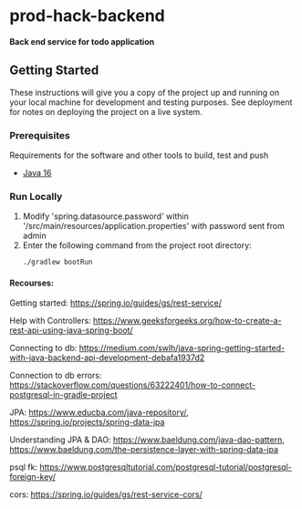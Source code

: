 # prod-hack-backend

#### Back end service for todo application

## Getting Started

These instructions will give you a copy of the project up and running on
your local machine for development and testing purposes. See deployment
for notes on deploying the project on a live system.

### Prerequisites

Requirements for the software and other tools to build, test and push
- [Java 16](https://docs.aws.amazon.com/corretto/latest/corretto-16-ug/downloads-list.html)

### Run Locally
1. Modify 'spring.datasource.password' within '/src/main/resources/application.properties' with
    password sent from admin
2. Enter the following command from the project root directory:
    ```bash
    ./gradlew bootRun
    ```
   
#### Recourses:

Getting started: https://spring.io/guides/gs/rest-service/

Help with Controllers: https://www.geeksforgeeks.org/how-to-create-a-rest-api-using-java-spring-boot/

Connecting to db: https://medium.com/swlh/java-spring-getting-started-with-java-backend-api-development-debafa1937d2

Connection to db errors: https://stackoverflow.com/questions/63222401/how-to-connect-postgresql-in-gradle-project

JPA: https://www.educba.com/java-repository/,
https://spring.io/projects/spring-data-jpa

Understanding JPA & DAO: https://www.baeldung.com/java-dao-pattern, https://www.baeldung.com/the-persistence-layer-with-spring-data-jpa

psql fk: https://www.postgresqltutorial.com/postgresql-tutorial/postgresql-foreign-key/

cors: https://spring.io/guides/gs/rest-service-cors/